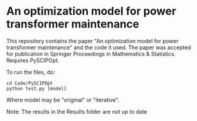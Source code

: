 # An optimization model for power transformer maintenance

This repository contains the paper "An optimization model for power transformer maintenance" and the code it used. The paper was accepted for publication in Springer Proceedings in Mathematics & Statistics. Requires PySCIPOpt.

To run the files, do:

```
cd Code/PySCIPOpt
python test.py [model]
```
Where model may be "original" or "iterative".

Note: The results in the Results folder are not up to date
